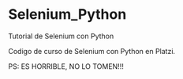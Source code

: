 # Selenium_Python
Tutorial de Selenium con Python

Codigo de curso de Selenium con Python en Platzi.


PS: ES HORRIBLE, NO LO TOMEN!!!

